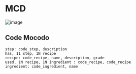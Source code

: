 # MCD

![image](https://user-images.githubusercontent.com/115977341/224287713-6dcab2e5-d311-403b-892e-2e4c6f64af01.png)

## Code Mocodo

```
step: code_step, description
has, 11 step, 1N recipe
recipe: code_recipe, name, description, grade
used, 1N recipe, 1N ingredient : code_recipe, code_recipe
ingredient: code_ingredient, name
```
